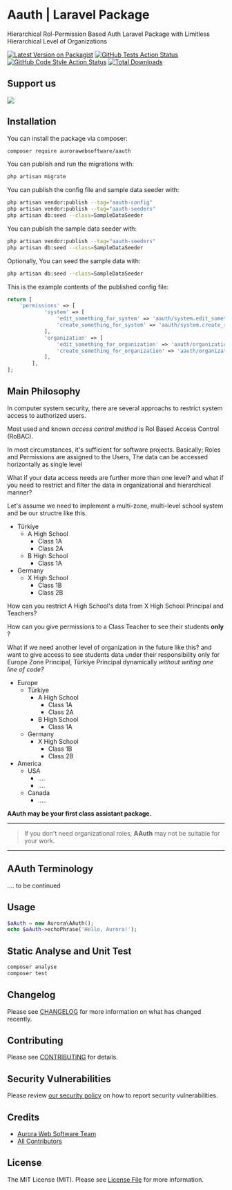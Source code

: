 # Aauth | Laravel Package

Hierarchical Rol-Permission Based Auth Laravel Package with Limitless Hierarchical Level of Organizations

[![Latest Version on Packagist](https://img.shields.io/packagist/v/aurorawebsoftware/aauth.svg?style=flat-square)](https://packagist.org/packages/aurorawebsoftware/aauth)
[![GitHub Tests Action Status](https://img.shields.io/github/workflow/status/aurorawebsoftware/aauth/run-tests?label=tests)](https://github.com/aurorawebsoftware/aauth/actions?query=workflow%3Arun-tests+branch%3Amain)
[![GitHub Code Style Action Status](https://img.shields.io/github/workflow/status/aurorawebsoftware/aauth/Check%20&%20fix%20styling?label=code%20style)](https://github.com/aurorawebsoftware/aauth/actions?query=workflow%3A"Check+%26+fix+styling"+branch%3Amain)
[![Total Downloads](https://img.shields.io/packagist/dt/aurorawebsoftware/aauth.svg?style=flat-square)](https://packagist.org/packages/aurora/aauth)


## Support us

[<img src="https://banners.beyondco.de/AAuth%20for%20Laravel.png?theme=light&packageManager=composer+require&packageName=aurorawebsoftware%2Faauth&pattern=jigsaw&style=style_1&description=Hierarchical+Rol-Permission+Based+Laravel+Auth+Package+with+Limitless+Hierarchical+Level+of+Organizations&md=1&showWatermark=0&fontSize=175px&images=shield-check&widths=auto" />](https://github.com/AuroraWebSoftware/AAuth)



## Installation

You can install the package via composer:

```bash
composer require aurorawebsoftware/aauth
```

You can publish and run the migrations with:

```bash
php artisan migrate
```

You can publish the config file and sample data seeder with:

```bash
php artisan vendor:publish --tag="aauth-config"
php artisan vendor:publish --tag="aauth-seeders"
php artisan db:seed --class=SampleDataSeeder
```

You can publish the sample data seeder with:

```bash
php artisan vendor:publish --tag="aauth-seeders"
php artisan db:seed --class=SampleDataSeeder
```

Optionally, You can seed the sample data with:

```bash
php artisan db:seed --class=SampleDataSeeder
```


This is the example contents of the published config file:

```php
return [
    'permissions' => [
            'system' => [
                'edit_something_for_system' => 'aauth/system.edit_something_for_system',
                'create_something_for_system' => 'aauth/system.create_something_for_system',
            ],
            'organization' => [
                'edit_something_for_organization' => 'aauth/organization.edit_something_for_organization',
                'create_something_for_organization' => 'aauth/organization.create_something_for_organization',
            ],
        ],
];
```

## Main Philosophy

In computer system security, there are several approachs to restrict system access to authorized users.

Most used and known *access control method* is Rol Based Access Control (RoBAC).

In most circumstances, it's sufficient for software projects.
Basically; Roles and Permissions are assigned to the Users, The data can be accessed horizontally as single level

What if your data access needs are further more than one level? 
and what if you need to restrict and filter the data in organizational and hierarchical manner?

Let's assume we need to implement a multi-zone, multi-level school system and be our structre like this.

- Türkiye
  - A High School
    - Class 1A
    - Class 2A
  - B High School
    - Class 1A
- Germany
  - X High School
    - Class 1B
    - Class 2B

How can you restrict A High School's data from X High School Principal and Teachers?

How can you give permissions to a Class Teacher to see their students **only** ?

What if we need another level of organization in the future like this? 
and want to give access to see students data under their responsibility only for Europe Zone Principal, Türkiye Principal dynamically *without writing one line of code?*

- Europe
  - Türkiye
     - A High School
         - Class 1A
         - Class 2A
     - B High School
         - Class 1A
  - Germany
      - X High School
          - Class 1B
          - Class 2B
- America
  - USA
    - ....
    - ....
  - Canada
    - .....

**AAuth may be your first class assistant package.**

---
> If you don't need organizational roles, **AAuth** may not be suitable for your work. 
---

## AAuth Terminology
 ....
to be continued

## Usage

```php
$aAuth = new Aurora\AAuth();
echo $aAuth->echoPhrase('Hello, Aurora!');
```

## Static Analyse and Unit Test

```bash
composer analyse
composer test
```

## Changelog

Please see [CHANGELOG](CHANGELOG.md) for more information on what has changed recently.

## Contributing

Please see [CONTRIBUTING](https://github.com/spatie/.github/blob/main/CONTRIBUTING.md) for details.

## Security Vulnerabilities

Please review [our security policy](../../security/policy) on how to report security vulnerabilities.

## Credits

- [Aurora Web Software Team](https://github.com/AuroraWebSoftware)
- [All Contributors](../../contributors)

## License

The MIT License (MIT). Please see [License File](LICENSE.md) for more information.
